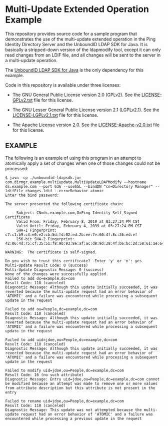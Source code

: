 # Multi-Update Extended Operation Example

This repository provides source code for a sample program that demonstrates the
use of the multi-update extended operation in the Ping Identity Directory
Server and the UnboundID LDAP SDK for Java. It is basically a stripped-down
version of the ldapmodify tool, except it can only read changes from an LDIF
file, and all changes will be sent to the server in a multi-update operation.

The [UnboundID LDAP SDK for Java](https://github.com/pingidentity/ldapsdk) is
the only dependency for this example.

Code in this repository is available under three licenses:

* The GNU General Public License version 2.0 (GPLv2).  See the
  [LICENSE-GPLv2.txt](LICENSE-GPLv2.txt) file for this license.

* The GNU Lesser General Public License version 2.1 (LGPLv2.1).  See the
  [LICENSE-LGPLv2.1.txt](LICENSE-LGPLv2.1.txt) file for this license.

* The Apache License version 2.0.  See the
  [LICENSE-Apache-v2.0.txt](LICENSE-Apache-v2.0.txt) file for this license.

## EXAMPLE

The following is an example of using this program in an attempt to atomically
apply a set of changes when one of those changes could not be processed:

    $ java -cp ./unboundid-ldapsdk.jar com.dirmgr.example.multiupdate.MultiUpdateLDAPModify --hostname ds.example.com --port 636 --useSSL --bindDN "cn=Directory Manager" --ldifFile changes.ldif --errorBehavior atomic
    Enter the bind password:

    The server presented the following certificate chain:

         Subject: CN=ds.example.com,O=Ping Identity Self-Signed Certificate
         Valid From: Friday, February 8, 2019 at 03:27:24 PM CST
         Valid Until: Friday, February 4, 2039 at 03:27:24 PM CST
         SHA-1 Fingerprint: c7:c1:b9:c4:e0:e2:cb:5d:fd:02:ed:2b:ee:7e:60:4f:8c:36:ed:ef
         256-bit SHA-2 Fingerprint: 42:86:4d:75:cf:35:51:f8:9b:93:8e:af:ac:d8:9d:38:4f:b6:bc:2d:58:61:1e:64:86:44:fb:26:8f:6e:3b:96

    WARNING:  The certificate is self-signed.

    Do you wish to trust this certificate?  Enter 'y' or 'n': yes
    Multi-Update Result Code: 0 (success)
    Multi-Update Diagnostic Message: 0 (success)
    None of the changes were successfully applied.
    Failed to add dc=example,dc=com
    Result Code: 118 (canceled)
    Diagnostic Message: Although this update initially succeeded, it was reverted because the multi-update request had an error behavior of 'ATOMIC' and a failure was encountered while processing a subsequent update in the request

    Failed to add ou=People,dc=example,dc=com
    Result Code: 118 (canceled)
    Diagnostic Message: Although this update initially succeeded, it was reverted because the multi-update request had an error behavior of 'ATOMIC' and a failure was encountered while processing a subsequent update in the request

    Failed to add uid=jdoe,ou=People,dc=example,dc=com
    Result Code: 118 (canceled)
    Diagnostic Message: Although this update initially succeeded, it was reverted because the multi-update request had an error behavior of 'ATOMIC' and a failure was encountered while processing a subsequent update in the request

    Failed to modify uid=jdoe,ou=People,dc=example,dc=com
    Result Code: 16 (no such attribute)
    Diagnostic Message: Entry uid=jdoe,ou=People,dc=example,dc=com cannot be modified because an attempt was made to remove one or more values from attribute description but this attribute is not present in the entry

    Failed to rename uid=jdoe,ou=People,dc=example,dc=com
    Result Code: 118 (canceled)
    Diagnostic Message: This update was not attempted because the multi-update request had an error behavior of 'ATOMIC' and a failure was encountered while processing a previous update in the request
